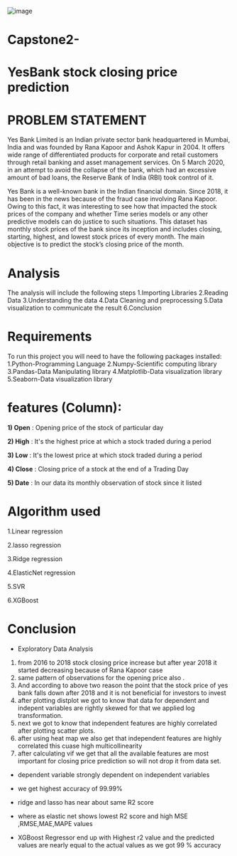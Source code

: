 ![image](https://user-images.githubusercontent.com/120714922/227891206-a6772957-b8ce-43e9-bfb4-2e956a058292.png)

# Capstone2-
# YesBank stock closing price prediction 

# PROBLEM STATEMENT

Yes Bank Limited is an Indian private sector bank headquartered in Mumbai, India and was founded by Rana Kapoor and Ashok Kapur in 2004. It offers wide range of differentiated products for corporate and retail customers through retail banking and asset management services. On 5 March 2020, in an attempt to avoid the collapse of the bank, which had an excessive amount of bad loans, the Reserve Bank of India (RBI) took control of it.

Yes Bank is a well-known bank in the Indian financial domain. Since 2018, it has been in the news because of the fraud case involving Rana Kapoor. Owing to this fact, it was interesting to see how that impacted the stock prices of the company and whether Time series models or any other predictive models can do justice to such situations. This dataset has monthly stock prices of the bank since its inception and includes closing, starting, highest, and lowest stock prices of every month. The main objective is to predict the stock’s closing price of the month.

# Analysis
The analysis will include the following steps
1.Importing Libraries
2.Reading Data
3.Understanding the data
4.Data Cleaning and preprocessing
5.Data visualization to communicate the result
6.Conclusion

# Requirements
To run this project you will need to have the following packages installed:
1.Python-Programming Language
2.Numpy-Scientific computing library
3.Pandas-Data Manipulating library
4.Matplotlib-Data visualization library
5.Seaborn-Data visualization library

# **features (Column)**:

 **1) Open** : Opening price of the stock of particular day

 **2) High** : It's the highest price at which a stock traded during a period

 **3) Low** : It's the lowest price at which stock traded during a period

 **4) Close** : Closing price of a stock at the end of a Trading Day

**5) Date** : In our data its monthly observation of stock since it listed

# Algorithm used 
1.Linear regression

2.lasso regression

3.Ridge regression

4.ElasticNet regression

5.SVR

6.XGBoost

# Conclusion

*   Exploratory Data Analysis 
1. from 2016 to 2018 stock closing price increase but after year 2018 it started decreasing because of Rana Kapoor case
2. same pattern of observations for the opening price also .
3. And according to above two reason the point that the stock price of yes bank falls down after 2018 and it is not beneficial for investors to invest
4. after plotting distplot we got to know that data for dependent and indepent variables are rightly skewed for that we applied log transformation.
5. next we got to know that independent features are highly correlated after plotting scatter plots.
6. after using heat map we also get that independent features are highly correlated  this cuase high multicollinearity
7. after calculating vif we get that all the available features are most important for closing price prediction so will not drop it from data set.




*   dependent variable strongly dependent on independent variables


*  we get highest accuracy of 99.99%

*   ridge and lasso has near about same R2 score 
*   where as elastic net shows lowest R2 score and high MSE ,RMSE,MAE,MAPE values

* XGBoost Regressor end up with Highest r2 value and the predicted values are nearly equal to the actual values as we got 99 % accuracy

